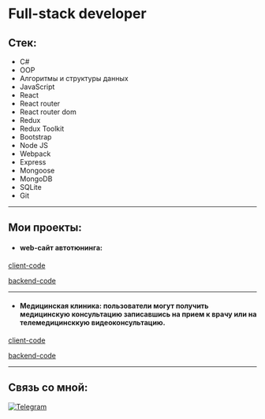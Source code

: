 <h1>Full-stack developer</h1>

<h2>Стек:</h2>

- C#
- OOP
- Алгоритмы и структуры данных
- JavaScript
- React
- React router
- React router dom
- Redux
- Redux Toolkit
- Bootstrap
- Node JS
- Webpack
- Express
- Mongoose
- MongoDB
- SQLite
- Git


***
## Мои проекты:


* #### web-сайт автотюнинга: 

[client-code](https://github.com/Viskhan-95/AutoTuningFrontend)

[backend-code](https://github.com/Viskhan-95/AutoTuningBackend)

***


* #### Медицинская клиника: пользователи могут получить медицинскую консультацию записавшись на прием к врачу или на телемедицинсккую видеоконсультацию.

[client-code](https://github.com/Viskhan-95/Hospital_Frontend)

[backend-code](https://github.com/Viskhan-95/Hospital_Backend)


***
## Связь со мной: 
[![Telegram](https://img.shields.io/badge/Telegram-111111?style=for-the-badge&logo=telegram)](https://t.me/viskhan1987)